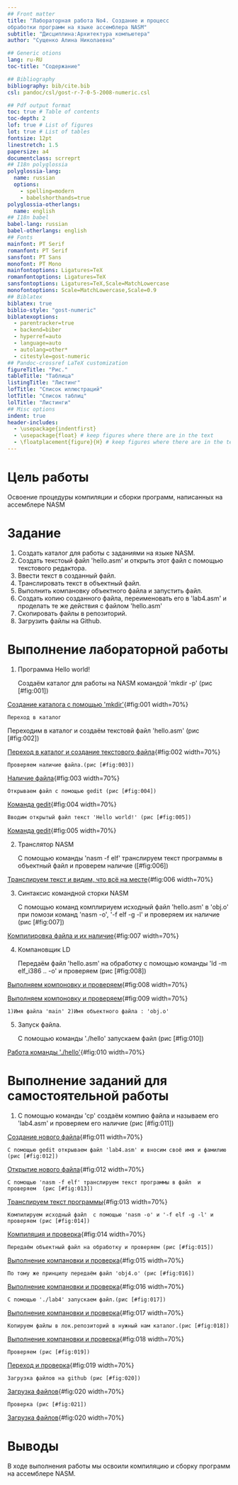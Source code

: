 ```yaml
---
## Front matter
title: "Лабораторная работа No4. Создание и процесс
обработки программ на языке ассемблера NASM"
subtitle: "Дисциплина:Архитектура компьютера"
author: "Сущенко Алина Николаевна"

## Generic otions
lang: ru-RU
toc-title: "Содержание"

## Bibliography
bibliography: bib/cite.bib
csl: pandoc/csl/gost-r-7-0-5-2008-numeric.csl

## Pdf output format
toc: true # Table of contents
toc-depth: 2
lof: true # List of figures
lot: true # List of tables
fontsize: 12pt
linestretch: 1.5
papersize: a4
documentclass: scrreprt
## I18n polyglossia
polyglossia-lang:
  name: russian
  options:
	- spelling=modern
	- babelshorthands=true
polyglossia-otherlangs:
  name: english
## I18n babel
babel-lang: russian
babel-otherlangs: english
## Fonts
mainfont: PT Serif
romanfont: PT Serif
sansfont: PT Sans
monofont: PT Mono
mainfontoptions: Ligatures=TeX
romanfontoptions: Ligatures=TeX
sansfontoptions: Ligatures=TeX,Scale=MatchLowercase
monofontoptions: Scale=MatchLowercase,Scale=0.9
## Biblatex
biblatex: true
biblio-style: "gost-numeric"
biblatexoptions:
  - parentracker=true
  - backend=biber
  - hyperref=auto
  - language=auto
  - autolang=other*
  - citestyle=gost-numeric
## Pandoc-crossref LaTeX customization
figureTitle: "Рис."
tableTitle: "Таблица"
listingTitle: "Листинг"
lofTitle: "Список иллюстраций"
lotTitle: "Список таблиц"
lolTitle: "Листинги"
## Misc options
indent: true
header-includes:
  - \usepackage{indentfirst}
  - \usepackage{float} # keep figures where there are in the text
  - \floatplacement{figure}{H} # keep figures where there are in the text
---
```


# Цель работы

Освоение процедуры компиляции и сборки программ, написанных на ассемблере NASM

# Задание

1. Создать каталог для работы с заданиями на языке NASM.
2. Создать текстоый файл 'hello.asm' и открыть этот файл с помощью текстового редактора.
3. Ввести текст в созданный файл.
4. Транслировать текст в объектный файл.
5. Выполнить компановку объектного файла и запустить файл.
6. Создать копию созданного файла, переименовать его в 'lab4.asm' и проделать те же действия с файлом 'hello.asm'
7. Скопировать файлы в репозиторий.
8. Загрузить файлы на Github.

# Выполнение лабораторной работы

1. Программа Hello world!

	Создаём каталог для работы на NASM командой 'mkdir -p' (рис [#fig:001])


[Создание каталога с помощью 'mkdir'](1.png){#fig:001 width=70%}


	Переход в каталог

Переходим в каталог и создаём текстовй файл 'hello.asm' (рис [#fig:002])


[Переход в каталог и создание текстового файла](2.png){#fig:002 width=70%}


	Проверяем наличие файла.(рис [#fig:003])


[Наличие файла](3.png){#fig:003 width=70%}


	Открываем файл с помощью gedit (рис [#fig:004])


[Команда gedit](4.png){#fig:004 width=70%}


	Вводим открытый файл текст 'Hello world!' (рис [#fig:005])


[Команда gedit](5.png){#fig:005 width=70%}


2. Транслятор NASM

	С помощью команды 'nasm -f elf' транслируем текст программы в объектный файл и проверем наличие ([#fig:006])


[Транслируем текст и видим, что всё на месте](6.png){#fig:006 width=70%}


3. Синтаксис командной сторки NASM

	С помощью команд комплириуем исходный файл 'hello.asm' в 'obj.o' при помози команд 'nasm -o', '-f elf -g -l' и проверяем их наличие (рис [#fig:007])
	

[Компилировка файла и их наличие](7.png){#fig:007 width=70%}


4. Компановщик LD 

	Передаём файл 'hello.asm' на обработку с помощью команды 'ld -m elf_i386 .. -o' и проверяем  (рис [#fig:008])
	

[Выполняем компоновку и проверяем](8.png){#fig:008 width=70%}




[Выполняем компоновку и проверяем](9.png){#fig:009 width=70%}


	1)Имя файла 'main' 2)Имя объектного файла : 'obj.o'
	
5. Запуск файла.

	С помощью команды './hello' запускаем файл (рис [#fig:010])	


[Работа команды './hello'](10.png){#fig:010 width=70%}	

	
# Выполнение заданий для самостоятельной работы

1. С помощью команды 'ср' создаём компию файла и называем его 'lab4.asm' и проверяем его наличие (рис [#fig:011])


[Создание нового файла](11.png){#fig:011 width=70%}	
	
	
	С помощью gedit открываем файл 'lab4.asm' и вносим своё имя и фамилию (рис [#fig:012])	


[Открытие нового файла](12.png){#fig:012 width=70%}


	C помощью 'nasm -f elf' транслируем текст программы в файл  и проверяем  (рис [#fig:013])
	

[Транслируем текст программы](13.png){#fig:013 width=70%}


	Компилируем исходный файл  с помощью 'nasm -o' и '-f elf -g -l' и проверяем (рис [#fig:014])
	
	
[Компиляция и проверка](14.png){#fig:014 width=70%}


	Передаём объектный файл на обработку и проверяем (рис [#fig:015])
	
	
[Выполнение компановки и проверка](15.png){#fig:015 width=70%}


	По тому же принципу передаём файл 'obj4.o' (рис [#fig:016])
	
	
[Выполнение компановки и проверка](16.png){#fig:016 width=70%}


	С помощью './lab4' запускаем файл.(рис [#fig:017])
	

[Выполнение компановки и проверка](17.png){#fig:017 width=70%}


	Копируем файлы в лок.репозиторий в нужный нам каталог.(рис [#fig:018])
	

[Выполнение компановки и проверка](18.png){#fig:018 width=70%}


	Проверяем (рис [#fig:019])
	
	
[Переход и проверка](19.png){#fig:019 width=70%}
	
	
	Загрузка файлов на github (рис [#fig:020])
	

[Загрузка файлов](20.png){#fig:020 width=70%}


	Проверка (рис [#fig:021])
	
	
[Загрузка файлов](21.png){#fig:020 width=70%}


# Выводы

В ходе выполнения работы мы освоили компиляцию и сборку программ на ассемблере NASM.


